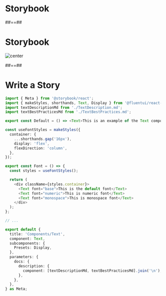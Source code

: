 <!-- .slide: class="transition bg-pink" -->

# Storybook

##==##

<!-- .slide: class="with-code" -->

# Storybook

![center](./assets/images/storybook.png)

##==##

# Write a Story

<!-- .slide: class="with-code" -->

```TypeScript [1-2|3-4|6|16-26|30-43]
import { Meta } from '@storybook/react';
import { makeStyles, shorthands, Text, Display } from '@fluentui/react-components';
import textDescriptionMd from './TextDescription.md';
import textBestPracticesMd from './TextBestPractices.md';

export const Default = () => <Text>This is an example of the Text component's usage.</Text>;

const useFontStyles = makeStyles({
  container: {
    ...shorthands.gap('16px'),
    display: 'flex',
    flexDirection: 'column',
  },
});

export const Font = () => {
  const styles = useFontStyles();

  return (
    <div className={styles.container}>
      <Text font="base">This is the default font</Text>
      <Text font="numeric">This is numeric font</Text>
      <Text font="monospace">This is monospace font</Text>
    </div>
  );
};

// ...

export default {
  title: 'Components/Text',
  component: Text,
  subcomponents: {
    Presets: Display,
  },
  parameters: {
    docs: {
      description: {
        component: [textDescriptionMd, textBestPracticesMd].join('\n'),
      },
    },
  },
} as Meta;
```

<!-- .element: class="big-code" -->
